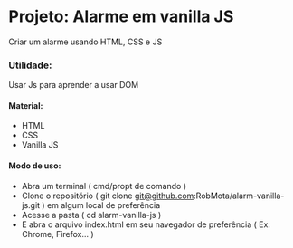 # Projeto: Alarme em vanilla JS

Criar um alarme usando HTML, CSS e JS

### Utilidade:

Usar Js para aprender a usar DOM

#### Material:

- HTML
- CSS
- Vanilla JS

#### Modo de uso:

- Abra um terminal ( cmd/propt de comando )
- Clone o repositório ( git clone git@github.com:RobMota/alarm-vanilla-js.git ) em algum local de preferência
- Acesse a pasta ( cd alarm-vanilla-js )
- E abra o arquivo index.html em seu navegador de preferência ( Ex: Chrome, Firefox... )

